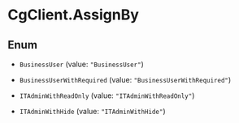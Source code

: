# CgClient.AssignBy

## Enum


* `BusinessUser` (value: `"BusinessUser"`)

* `BusinessUserWithRequired` (value: `"BusinessUserWithRequired"`)

* `ITAdminWithReadOnly` (value: `"ITAdminWithReadOnly"`)

* `ITAdminWithHide` (value: `"ITAdminWithHide"`)


